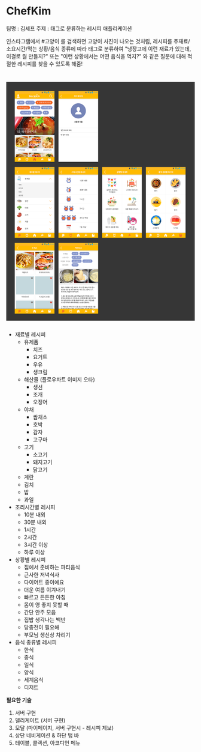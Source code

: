 # ChefKim

팀명 : 김셰프
주제 : 태그로 분류하는 레시피 애플리케이션

인스타그램에서 #고양이 를 검색하면 고양이 사진이 나오는 것처럼, 레시피를 주재료/소요시간/먹는 상황/음식 종류에 따라 태그로 분류하여 "냉장고에 이런 재료가 있는데, 이걸로 뭘 만들지?" 또는 "이런 상황에서는 어떤 음식을 먹지?" 와 같은 질문에 대해 적절한 레시피를 찾을 수 있도록 해줌!


![flowchart](./flowchart.png)
=======
- 재료별 레시피
  - 유제품
    - 치즈
    - 요거트
    - 우유
    - 생크림
  - 해산물 (플로우차트 이미지 오타)
    - 생선
    - 조개
    - 오징어
  - 야채
    - 쌈채소
    - 호박
    - 감자
    - 고구마
  - 고기
    - 소고기
    - 돼지고기
    - 닭고기
  - 계란
  - 김치
  - 밥
  - 과일
- 조리시간별 레시피
  - 10분 내외
  - 30분 내외
  - 1시간
  - 2시간
  - 3시간 이상
  - 하루 이상
- 상황별 레시피
  - 집에서 준비하는 파티음식
  - 근사한 저녁식사
  - 다이어트 중이에요
  - 더운 여름 이겨내기
  - 빠르고 든든한 아침
  - 몸이 영 좋지 못할 때
  - 간단 안주 모음
  - 집밥 생각나는 백반
  - 당충전이 필요해
  - 부모님 생신상 차리기
- 음식 종류별 레시피
  - 한식
  - 중식
  - 일식
  - 양식
  - 세계음식
  - 디저트



**필요한 기술**  

1. 서버 구현   
2. 델리게이트 (서버 구현) 
3. 모달 (마이페이지, 서버 구현시 - 레시피 제보)
4. 상단 네비게이션 & 하단 탭 바
5. 테이블, 콜렉션, 아코디언 메뉴